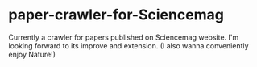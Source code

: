 # paper-crawler-for-Sciencemag
Currently a crawler for papers published on Sciencemag website. I'm looking forward to its improve and extension. (I also wanna conveniently enjoy Nature!)
